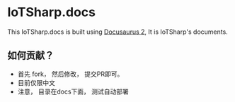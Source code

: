 # IoTSharp.docs

This IoTSharp.docs is built using [Docusaurus 2](https://docusaurus.io/), It is IoTSharp's documents.
 
 ## 如何贡献？
   
   * 首先 fork， 然后修改， 提交PR即可。 
   * 目前仅限中文
   * 注意， 目录在docs下面，  测试自动部署
   
